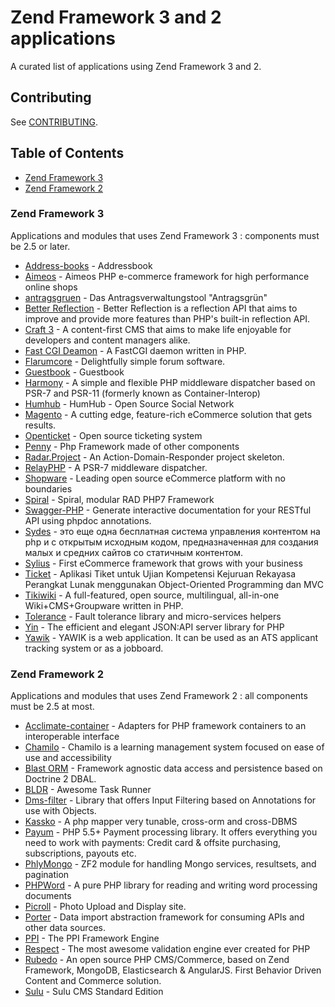 # Zend Framework 3 and 2 applications

A curated list of applications using Zend Framework 3 and 2. 

## Contributing
See [CONTRIBUTING](https://github.com/exakat/awesome-zf-applications/blob/master/CONTRIBUTING.md).

## Table of Contents

* [Zend Framework 3](#zf3)
* [Zend Framework 2](#zf2)


### Zend Framework 3
Applications and modules that uses Zend Framework 3 : components must be 2.5 or later.

* [Address-books](https://github.com/quocnhan1843/address-books.git) - Addressbook
* [Aimeos](https://aimeos.org/) - Aimeos PHP e-commerce framework for high performance online shops
* [antragsgruen](https://github.com/CatoTH/antragsgruen.git) - Das Antragsverwaltungstool "Antragsgrün"
* [Better Reflection](https://github.com/Roave/BetterReflection.git) - Better Reflection is a reflection API that aims to improve and provide more features than PHP's built-in reflection API.
* [Craft 3](https://craftcms.com) - A content-first CMS that aims to make life enjoyable for developers and content managers alike. 
* [Fast CGI Deamon](http://phpfastcgi.github.io/) - A FastCGI daemon written in PHP. 
* [Flarumcore](http://flarum.org) - Delightfully simple forum software. 
* [Guestbook](https://exakat:exakat@github.com/halytskyi/guestbook.git) - Guestbook
* [Harmony](https://github.com/woohoolabs/harmony) - A simple and flexible PHP middleware dispatcher based on PSR-7 and PSR-11 (formerly known as Container-Interop)
* [Humhub](http://www.humhub.org) - HumHub - Open Source Social Network 
* [Magento](https://github.com/magento/magento2.git) - A cutting edge, feature-rich eCommerce solution that gets results.
* [Openticket](https://github.com/carnage/opentickets.git) - Open source ticketing system
* [Penny](http://penny.gianarb.it/) - Php Framework made of other components 
* [Radar.Project](https://github.com/radarphp/Radar.Project) - An Action-Domain-Responder project skeleton.
* [RelayPHP](https://github.com/relayphp/Relay.Relay.git) - A PSR-7 middleware dispatcher.
* [Shopware](https://www.shopware.com/) - Leading open source eCommerce platform with no boundaries
* [Spiral](https://spiral-framework.com) - Spiral, modular RAD PHP7 Framework
* [Swagger-PHP](https://github.com/zircote/swagger-php) - Generate interactive documentation for your RESTful API using phpdoc annotations.
* [Sydes](http://sydes.ru/ru) - это еще одна бесплатная система управления контентом на php и с открытым исходным кодом, предназначенная для создания малых и средних сайтов со статичным контентом. 
* [Sylius](http://sylius.org/) - First eCommerce framework that grows with your business
* [Ticket](https://github.com/arbiyanto/ticket) - Aplikasi Tiket untuk Ujian Kompetensi Kejuruan Rekayasa Perangkat Lunak menggunakan Object-Oriented Programming dan MVC
* [Tikiwiki](https://tiki.org/tiki-index.php) - A full-featured, open source, multilingual, all-in-one Wiki+CMS+Groupware written in PHP.
* [Tolerance](http://tolerance.io) - Fault tolerance library and micro-services helpers 
* [Yin](https://github.com/woohoolabs/yin) - The efficient and elegant JSON:API server library for PHP
* [Yawik](https://yawik.org/) - YAWIK is a web application. It can be used as an ATS applicant tracking system or as a jobboard. 

### Zend Framework 2
Applications and modules that uses Zend Framework 2 : all components must be 2.5 at most.

* [Acclimate-container](https://github.com/jeremeamia/acclimate-container.git) - Adapters for PHP framework containers to an interoperable interface
* [Chamilo](https://chamilo.org) - Chamilo is a learning management system focused on ease of use and accessibility 
* [Blast ORM](http://bit.ly/php-orm) - Framework agnostic data access and persistence based on Doctrine 2 DBAL.
* [BLDR](http://bldr.io) - Awesome Task Runner 
* [Dms-filter](http://doh.ms/project/list) - Library that offers Input Filtering based on Annotations for use with Objects. 
* [Kassko](https://github.com/kassko/data-mapper) - A php mapper very tunable, cross-orm and cross-DBMS
* [Payum](https://github.com/Payum/Payum) - PHP 5.5+ Payment processing library. It offers everything you need to work with payments: Credit card & offsite purchasing, subscriptions, payouts etc.
* [PhlyMongo](https://github.com/phly/PhlyMongo) - ZF2 module for handling Mongo services, resultsets, and pagination
* [PHPWord](https://github.com/PHPOffice/PHPWord.git) - A pure PHP library for reading and writing word processing documents
* [Picroll](https://github.com/Ben5/Picroll) - Photo Upload and Display site.
* [Porter](https://github.com/ScriptFUSION/Porter) - Data import abstraction framework for consuming APIs and other data sources.
* [PPI](http://www.ppi.io) - The PPI Framework Engine
* [Respect](http://respect.github.io/Validation) - The most awesome validation engine ever created for PHP 
* [Rubedo](http://www.rubedo-project.org) - An open source PHP CMS/Commerce, based on Zend Framework, MongoDB, Elasticsearch & AngularJS. First Behavior Driven Content and Commerce solution. 
* [Sulu](http://sulu.io) - Sulu CMS Standard Edition 

